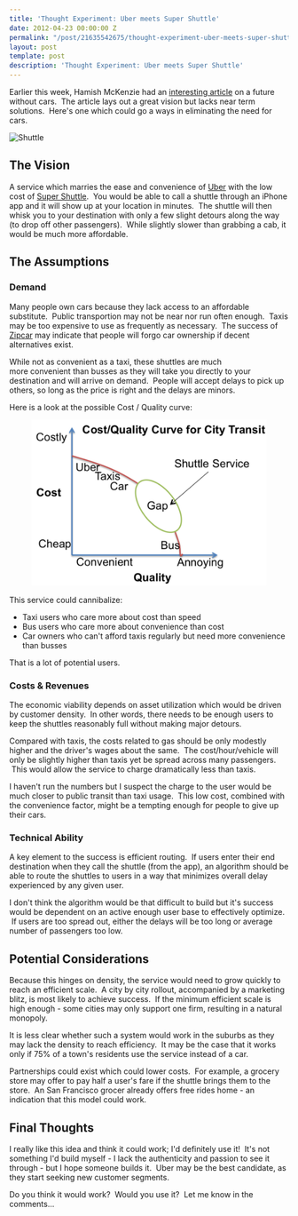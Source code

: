 ```yaml
---
title: 'Thought Experiment: Uber meets Super Shuttle'
date: 2012-04-23 00:00:00 Z
permalink: "/post/21635542675/thought-experiment-uber-meets-super-shuttle"
layout: post
template: post
description: 'Thought Experiment: Uber meets Super Shuttle'
---
```


<p>Earlier this week, Hamish McKenzie had an <a href="http://pandodaily.com/2012/04/20/lets-build-a-future-without-cars/" target="_blank">interesting article</a>&nbsp;on a future without cars. &nbsp;The article lays out a great vision but lacks near term solutions. &nbsp;Here's one which could go a ways in eliminating the need for cars.&nbsp;</p>
<p><img alt="Shuttle" height="265" src="http://i.imgur.com/Ka2ry.jpg" width="388"></p>
<h2>The Vision</h2>
<p>A service which marries the ease and&nbsp;convenience&nbsp;of <a href="https://www.uber.com/">Uber</a>&nbsp;with the low cost of <a href="https://www.supershuttle.com/">Super Shuttle</a>. &nbsp;You would be able to call a shuttle through an iPhone app and it will show up at your location in minutes. &nbsp;The shuttle will then whisk you to your destination with only a few slight detours along the way (to drop off other passengers). &nbsp;While slightly slower than grabbing a cab, it would be much more affordable.</p>
<h2>The Assumptions</h2>
<h3>Demand</h3>
<p>Many people own cars because they lack access to an affordable substitute. &nbsp;Public transportion may not be near nor run often enough. &nbsp;Taxis may be too expensive to use as frequently as necessary. &nbsp;The success of <a href="http://www.zipcar.com/">Zipcar</a>&nbsp;may indicate that people will forgo car ownership if decent alternatives exist.</p>
<p>While not as&nbsp;convenient&nbsp;as a taxi, these shuttles are much more&nbsp;convenient&nbsp;than busses as they will take you directly to your destination and will arrive on demand. &nbsp;People will accept delays to pick up others, so long as the price is right and the delays are minors.</p>
<p>Here is a look at the possible Cost / Quality curve:</p>
<p><figure class="tmblr-full" data-orig-height="353" data-orig-width="500"><img src="/images/b37ff25ed6e515cc42b76e175383c70851896e5e00af67e9d0915eb5a2a652ac.png" data-orig-height="353" data-orig-width="500"></figure></p>
<p>This service could cannibalize:</p>
<ul><li>Taxi users who care more about cost than speed</li>
<li>Bus users who care more about&nbsp;convenience&nbsp;than cost</li>
<li>Car owners who can't afford taxis regularly but need more convenience than busses</li>
</ul><div>That is a lot of potential users.</div>
<div></div>
<h3>Costs &amp; Revenues</h3>
<p>The economic viability depends on asset utilization which would be driven by customer density. &nbsp;In other words, there needs to be enough users to keep the shuttles reasonably full without making major detours.</p>
<p>Compared with taxis, the costs related to gas should be only modestly higher and the driver's wages about the same. &nbsp;The cost/hour/vehicle&nbsp;will only be slightly higher than taxis yet be spread across many passengers. &nbsp;This would allow the service to charge dramatically less than taxis.</p>
<p>I haven't run the numbers but I suspect the charge to the user would be much closer to public transit than taxi usage. &nbsp;This low cost, combined with the&nbsp;convenience&nbsp;factor, might be a tempting enough for people to give up their cars.</p>
<h3>Technical Ability</h3>
<p>A key element to the success is efficient routing. &nbsp;If users enter their end destination when they call the shuttle (from the app), an&nbsp;algorithm&nbsp;should be able to route the shuttles to users in a way that minimizes overall delay experienced by any given user.</p>
<p>I don't think the algorithm would be that difficult to build but it's success would be&nbsp;dependent&nbsp;on an active enough user base to&nbsp;effectively&nbsp;optimize. &nbsp;If users are too spread out, either the delays will be too long or average number of passengers too low.</p>
<h2>Potential Considerations</h2>
<p>Because this hinges on density, the service would need to grow quickly to reach an efficient scale. &nbsp;A city by city rollout, accompanied by a marketing blitz, is most likely to achieve success. &nbsp;If the minimum&nbsp;efficient&nbsp;scale is high enough - some cities may only support one firm, resulting in a natural monopoly.</p>
<p>It is less clear whether such a system would work in the suburbs as they may lack the density to reach efficiency. &nbsp;It may be the case that it works only if 75% of a town's residents use the service instead of a car.</p>
<p>Partnerships could exist which could lower costs. &nbsp;For example, a grocery store may offer to pay half a user's fare if the shuttle brings them to the store. &nbsp;An San Francisco grocer already offers free rides home - an indication that this model could work.</p>
<h2>Final Thoughts</h2>
<p>I really like this idea and think it could work; I'd&nbsp;definitely&nbsp;use it! &nbsp;It's not something I'd build myself - I lack the&nbsp;authenticity&nbsp;and passion to see it through - but I hope someone builds it. &nbsp;Uber may be the best candidate, as they start seeking new customer segments.</p>
<p>Do you think it would work? &nbsp;Would you use it? &nbsp;Let me know in the comments...</p>